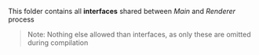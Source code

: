 This folder contains all __interfaces__ shared between _Main_ and _Renderer_ process

> Note: Nothing else allowed than interfaces, as only these are omitted during compilation
